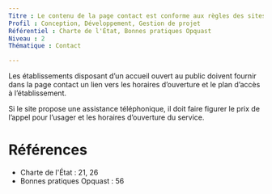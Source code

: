 ```yaml
---
Titre : Le contenu de la page contact est conforme aux règles des sites publics.
Profil : Conception, Développement, Gestion de projet
Référentiel : Charte de l'État, Bonnes pratiques Opquast
Niveau : 2
Thématique : Contact

---
```

Les établissements disposant d’un accueil ouvert au public doivent fournir dans la page contact un lien vers les horaires d’ouverture et le plan d’accès à l’établissement.

Si le site propose une assistance téléphonique, il doit faire figurer le prix de l’appel pour l’usager et les horaires d’ouverture du service.

# Références

*   Charte de l'État : 21, 26
*   Bonnes pratiques Opquast : 56
